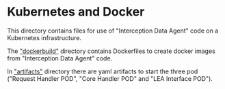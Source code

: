 # Kubernetes and Docker 

This directory contains files for use of "Interception Data Agent" code on a Kubernetes infrastructure.

The ["dockerbuild"](./dockerbuild/README.md) directory contains Dockerfiles to create docker images from "Interception Data Agent" code.

In ["artifacts"](./artifacts/README.md) directory there are yaml artifacts to start the three pod ("Request Handler POD", "Core Handler POD" and "LEA Interface POD").
